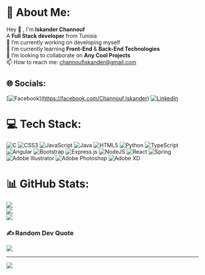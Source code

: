 # 💫 About Me:
Hey 👋 , I'm <b>Iskander Channouf </b> <br>A <b>Full Stack developer</b> from Tunisia<br>🔭 I’m currently working on developing myself<br>🌱 I’m currently learning <b>Front-End </b>& <b>Back-End Technologies</b><br>👯 I’m looking to collaborate on <b>Any Cool Projects</b><br>📫 How to reach me: channoufiskander@gmail.com


## 🌐 Socials:
[![Facebook](https://img.shields.io/badge/Facebook-%231877F2.svg?logo=Facebook&logoColor=white)]([https://facebook.com/Channouf Iskander](https://www.facebook.com/Iskander.Channouf)) [![LinkedIn](https://img.shields.io/badge/LinkedIn-%230077B5.svg?logo=linkedin&logoColor=white)](https://www.linkedin.com/in/iskander-channouf-416ab915a/) 

# 💻 Tech Stack:
![C](https://img.shields.io/badge/c-%2300599C.svg?style=flat&logo=c&logoColor=white) ![CSS3](https://img.shields.io/badge/css3-%231572B6.svg?style=flat&logo=css3&logoColor=white) ![JavaScript](https://img.shields.io/badge/javascript-%23323330.svg?style=flat&logo=javascript&logoColor=%23F7DF1E) ![Java](https://img.shields.io/badge/java-%23ED8B00.svg?style=flat&logo=java&logoColor=white) ![HTML5](https://img.shields.io/badge/html5-%23E34F26.svg?style=flat&logo=html5&logoColor=white) ![Python](https://img.shields.io/badge/python-3670A0?style=flat&logo=python&logoColor=ffdd54) ![TypeScript](https://img.shields.io/badge/typescript-%23007ACC.svg?style=flat&logo=typescript&logoColor=white) ![Angular](https://img.shields.io/badge/angular-%23DD0031.svg?style=flat&logo=angular&logoColor=white) ![Bootstrap](https://img.shields.io/badge/bootstrap-%23563D7C.svg?style=flat&logo=bootstrap&logoColor=white) ![Express.js](https://img.shields.io/badge/express.js-%23404d59.svg?style=flat&logo=express&logoColor=%2361DAFB) ![NodeJS](https://img.shields.io/badge/node.js-6DA55F?style=flat&logo=node.js&logoColor=white) ![React](https://img.shields.io/badge/react-%2320232a.svg?style=flat&logo=react&logoColor=%2361DAFB) ![Spring](https://img.shields.io/badge/spring-%236DB33F.svg?style=flat&logo=spring&logoColor=white) ![Adobe Illustrator](https://img.shields.io/badge/adobeillustrator-%23FF9A00.svg?style=flat&logo=adobeillustrator&logoColor=white) ![Adobe Photoshop](https://img.shields.io/badge/adobephotoshop-%2331A8FF.svg?style=flat&logo=adobephotoshop&logoColor=white) ![Adobe XD](https://img.shields.io/badge/Adobe%20XD-470137?style=flat&logo=Adobe%20XD&logoColor=#FF61F6)
# 📊 GitHub Stats:
![](https://github-readme-stats.vercel.app/api?username=iskanderChannouf&theme=dark&hide_border=false&include_all_commits=false&count_private=false)<br/>
![](https://github-readme-streak-stats.herokuapp.com/?user=iskanderChannouf&theme=dark&hide_border=false)<br/>
![](https://github-readme-stats.vercel.app/api/top-langs/?username=iskanderChannouf&theme=dark&hide_border=false&include_all_commits=false&count_private=false&layout=compact)

### ✍️ Random Dev Quote
![](https://quotes-github-readme.vercel.app/api?type=horizontal&theme=dark)

---
[![](https://visitcount.itsvg.in/api?id=iskanderChannouf&icon=5&color=0)](https://visitcount.itsvg.in)

<!-- Proudly created with GPRM ( https://gprm.itsvg.in ) -->
